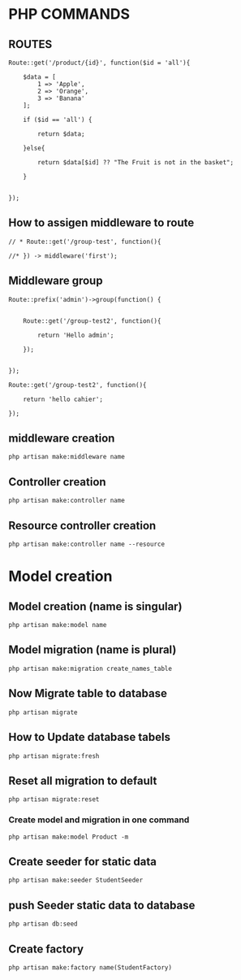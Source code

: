 # PHP COMMANDS

## ROUTES
```
Route::get('/product/{id}', function($id = 'all'){

    $data = [
        1 => 'Apple',
        2 => 'Orange',
        3 => 'Banana'
    ];  

    if ($id == 'all') {

        return $data;

    }else{

        return $data[$id] ?? "The Fruit is not in the basket";

    }


});
```

## How to assigen middleware to route
```
// * Route::get('/group-test', function(){

//* }) -> middleware('first');

```



## Middleware group
```
Route::prefix('admin')->group(function() {


    Route::get('/group-test2', function(){

        return 'Hello admin';

    });


});

Route::get('/group-test2', function(){

    return 'hello cahier';

});

```

## middleware creation 
```
php artisan make:middleware name
```

## Controller creation
```
php artisan make:controller name
```

## Resource controller creation
```
php artisan make:controller name --resource
```
# Model creation

## Model creation (name is singular)     
```
php artisan make:model name   
```
                                                                
## Model migration (name is plural)          
```
php artisan make:migration create_names_table
```
                                                                  
## Now Migrate table to database              
```
php artisan migrate    
```
## How to Update database tabels
```
php artisan migrate:fresh
```

## Reset all migration to default
```
php artisan migrate:reset
```

### Create model and migration in one command
```
php artisan make:model Product -m 
```

## Create seeder for static data
```
php artisan make:seeder StudentSeeder
```

## push Seeder static data to database
```
php artisan db:seed
```

## Create factory
```
php artisan make:factory name(StudentFactory)
```